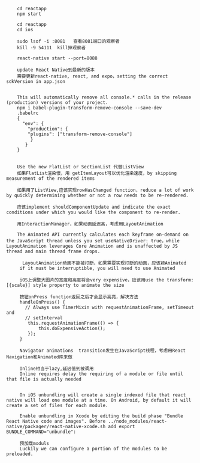         cd reactapp
        npm start  
        
        cd reactapp
        cd ios
        
        sudo lsof -i :8081   查看8081端口的观察者
        kill -9 54111  kill掉观察者
        
        react-native start --port=8088
        
        update React Native到最新的版本
        需要更新react-native, react, and expo，setting the correct sdkVersion in app.json
        
        
        This will automatically remove all console.* calls in the release (production) versions of your project.
        npm i babel-plugin-transform-remove-console --save-dev
        .babelrc  
        {
          "env": {
            "production": {
            "plugins": ["transform-remove-console"]
             }
           }
        }
         
         
        Use the new FlatList or SectionList 代替ListView
        如果FlatList渲染慢，用 getItemLayout可以优化渲染速度，by skipping measurement of the rendered items

        如果用了ListView,应该实现rowHasChanged function，reduce a lot of work by quickly determining whether or not a row needs to be re-rendered.

        应该implement shouldComponentUpdate and indicate the exact conditions under which you would like the component to re-render.
        
        用InteractionManager，如果动画延迟高，考虑用LayoutAnimation
        
        The Animated API currently calculates each keyframe on-demand on the JavaScript thread unless you set useNativeDriver: true，while LayoutAnimation leverages Core Animation and is unaffected by JS thread and main thread frame drops.
        
          LayoutAnimation动画不能被打断，如果需要实现打断的动画，应该颖Animated
         if it must be interruptible, you will need to use Animated
         
         iOS上调整大图片的宽度和高度将会very expensive，应该用use the transform: [{scale}] style property to animate the size
         
         按钮onPress function返回之后才会显示高亮，解决方法
         handleOnPress() {
           // Always use TimerMixin with requestAnimationFrame, setTimeout and
           // setInterval
            this.requestAnimationFrame(() => {
                this.doExpensiveAction();
            });
         }

         Navigator animations  transition发生在JavaScript线程，考虑用React Navigation和Animated库来做
         
         Inline相当于lazy,延迟值到被调用
         Inline requires delay the requiring of a module or file until that file is actually needed


         On iOS unbundling will create a single indexed file that react native will load one module at a time. On Android, by default it will create a set of files for each module.
         
         Enable unbundling in Xcode by editing the build phase "Bundle React Native code and images". Before ../node_modules/react-native/packager/react-native-xcode.sh add export BUNDLE_COMMAND="unbundle":
         
         预加载moduls
         Luckily we can configure a portion of the modules to be preloaded.
         
         
